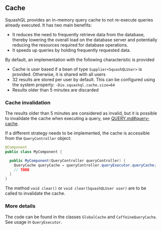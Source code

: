 ## Cache

SquashQL provides an in-memory query cache to not re-execute queries already executed. It has two main benefits:

- It reduces the need to frequently retrieve data from the database, thereby lowering the overall load on the
  database server and potentially reducing the resources required for database operations.
- It speeds up queries by holding frequently requested data.

By default, an implementation with the following characteristic is provided
- Cache is user based if a bean of type `Supplier<SquashQLUser>` is provided. Otherwise, it is shared with all users
- 32 results are stored per user by default. This can be configured using the system property: `-Dio.squashql.cache.size=64`
- Results older than 5 minutes are discarded

### Cache invalidation

The results older than 5 minutes are considered as invalid, but it is possible to invalidate the cache when executing a 
query, see  [QUERY.md#query-cache](QUERY.md#query-cache). 

If a different strategy needs to be implemented, the cache is accessible from the `QueryController` object:

```java
@Component
public class MyComponent {

  public MyComponent(QueryController queryController) {
    QueryCache queryCache = queryController.queryExecutor.queryCache;
    // TODO 
  }
}
```

The method `void clear()` or `void clear(SquashQLUser user)` are to be called to invalidate the cache.

### More details

The code can be found in the classes `GlobalCache` and `CaffeineQueryCache`. See usage in `QueryExecutor`.

